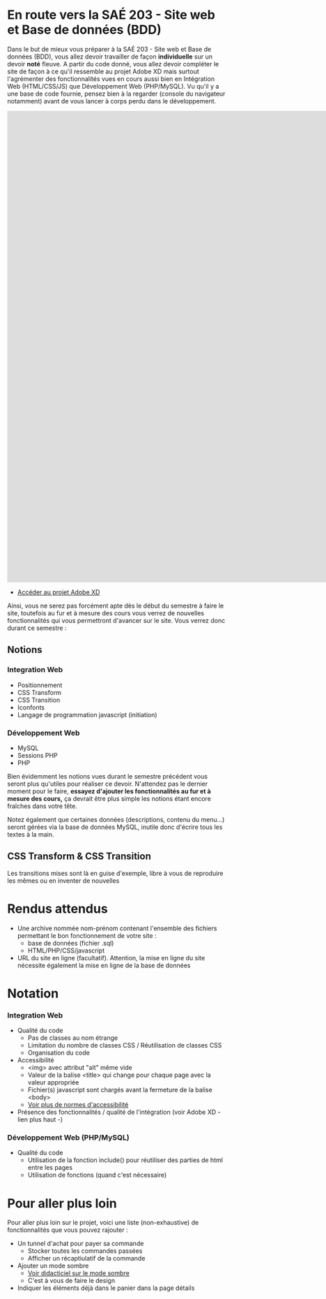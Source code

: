 # En route vers la SAÉ 203 - Site web et Base de données (BDD) 

Dans le but de mieux vous préparer à la SAÉ 203 - Site web et Base de données (BDD), vous allez devoir travailler de façon **individuelle** sur un devoir **noté** fleuve. A partir du code donné, vous allez devoir compléter le site de façon à ce qu'il ressemble au projet Adobe XD mais surtout l'agrémenter des fonctionnalités vues en cours aussi bien en Intégration Web (HTML/CSS/JS) que Développement Web (PHP/MySQL). Vu qu'il y a une base de code fournie, pensez bien à la regarder (console du navigateur notamment) avant de vous lancer à corps perdu dans le développement.

<iframe width="1920" height="1080" src="https://xd.adobe.com/embed/1e0c8482-b0f1-4dd2-b161-4ceb9128896b-4b5f/" frameborder="0" allowfullscreen></iframe>

- [Accéder au projet Adobe XD](https://xd.adobe.com/view/1e0c8482-b0f1-4dd2-b161-4ceb9128896b-4b5f/)


Ainsi, vous ne serez pas forcément apte dès le début du semestre à faire le site, toutefois au fur et à mesure des cours vous verrez de nouvelles fonctionnalités qui vous permettront d'avancer sur le site. Vous verrez donc durant ce semestre :

## Notions
### Integration Web
- Positionnement
- CSS Transform
- CSS Transition
- Iconfonts
- Langage de programmation javascript (initiation)

### Développement Web
- MySQL
- Sessions PHP
- PHP

Bien évidemment les notions vues durant le semestre précédent vous seront plus qu'utiles pour réaliser ce devoir. N'attendez pas le dernier moment pour le faire, **essayez d'ajouter les fonctionnalités au fur et à mesure des cours,** ça devrait être plus simple les notions étant encore fraîches dans votre tête.

Notez également que certaines données (descriptions, contenu du menu...) seront gérées via la base de données MySQL, inutile donc d'écrire tous les textes à la main.

## CSS Transform & CSS Transition
Les transitions mises sont là en guise d'exemple, libre à vous de reproduire les mêmes ou en inventer de nouvelles

# Rendus attendus
- Une archive nommée nom-prénom contenant l'ensemble des fichiers permettant le bon fonctionnement de votre site :
  - base de données (fichier .sql)
  - HTML/PHP/CSS/javascript
- URL du site en ligne (facultatif). Attention, la mise en ligne du site nécessite également la mise en ligne de la base de données

# Notation

### Integration Web
- Qualité du code
  - Pas de classes au nom étrange
  - Limitation du nombre de classes CSS / Réutilisation de classes CSS
  - Organisation du code
- Accessibilité
  - &lt;img> avec attribut "alt" même vide
  - Valeur de la balise &lt;title> qui change pour chaque page avec la valeur appropriée
  - Fichier(s) javascript sont chargés avant la fermeture de la balise &lt;body>
  - [Voir plus de normes d'accessibilité](https://www.accede-web.com/notices/html-et-css/)
- Présence des fonctionnalités / qualité de l'intégration (voir Adobe XD - lien plus haut -)

### Développement Web (PHP/MySQL)
- Qualité du code
  - Utilisation de la fonction include() pour réutiliser des parties de html entre les pages
  - Utilisation de fonctions (quand c'est nécessaire) 
# Pour aller plus loin
Pour aller plus loin sur le projet, voici une liste (non-exhaustive) de fonctionnalités que vous pouvez rajouter :
- Un tunnel d'achat pour payer sa commande
  - Stocker toutes les commandes passées
  - Afficher un récaptiulatif de la commande 
- Ajouter un mode sombre
  - [Voir didacticiel sur le mode sombre](https://www.jannaud.fr/guide-pour-passer-facilement-son-site-web-en-mode-sombre-dark-mode-css)
  - C'est à vous de faire le design
- Indiquer les éléments déjà dans le panier dans la page détails